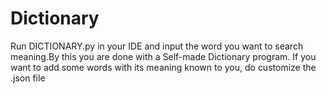 # Dictionary
Run DICTIONARY.py in your IDE and input the word you want to search meaning.By this you are done with a Self-made Dictionary program.
If you want to add some words with its meaning known to you, do customize the .json file
